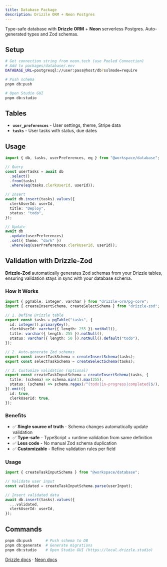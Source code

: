 ```yaml
---
title: Database Package
description: Drizzle ORM + Neon Postgres
---
```


Type-safe database with **Drizzle ORM** + **Neon** serverless Postgres. Auto-generated types and Zod schemas.

## Setup

```bash
# Get connection string from neon.tech (use Pooled Connection)
# Add to packages/database/.env
DATABASE_URL=postgresql://user:pass@host/db?sslmode=require

# Push schema
pnpm db:push

# Open Studio GUI
pnpm db:studio
```

## Tables

- **`user_preferences`** - User settings, theme, Stripe data
- **`tasks`** - User tasks with status, due dates

## Usage

```typescript
import { db, tasks, userPreferences, eq } from "@workspace/database";

// Query
const userTasks = await db
  .select()
  .from(tasks)
  .where(eq(tasks.clerkUserId, userId));

// Insert
await db.insert(tasks).values({
  clerkUserId: userId,
  title: "Deploy",
  status: "todo",
});

// Update
await db
  .update(userPreferences)
  .set({ theme: "dark" })
  .where(eq(userPreferences.clerkUserId, userId));
```

## Validation with Drizzle-Zod

**Drizzle-Zod** automatically generates Zod schemas from your Drizzle tables, ensuring validation stays in sync with your database schema.

### How It Works

```typescript
import { pgTable, integer, varchar } from "drizzle-orm/pg-core";
import { createInsertSchema, createSelectSchema } from "drizzle-zod";

// 1. Define Drizzle table
export const tasks = pgTable("tasks", {
  id: integer().primaryKey(),
  clerkUserId: varchar({ length: 255 }).notNull(),
  title: varchar({ length: 255 }).notNull(),
  status: varchar({ length: 50 }).notNull().default("todo"),
});

// 2. Auto-generate Zod schemas
export const insertTaskSchema = createInsertSchema(tasks);
export const selectTaskSchema = createSelectSchema(tasks);

// 3. Customize validation (optional)
export const createTaskInputSchema = createInsertSchema(tasks, {
  title: (schema) => schema.min(1).max(255),
  status: (schema) => schema.regex(/^(todo|in-progress|completed)$/),
}).omit({
  id: true,
  clerkUserId: true,
});
```

### Benefits

- ✅ **Single source of truth** - Schema changes automatically update validation
- ✅ **Type-safe** - TypeScript + runtime validation from same definition
- ✅ **Less code** - No manual Zod schema duplication
- ✅ **Customizable** - Refine validation rules per field

### Usage

```typescript
import { createTaskInputSchema } from "@workspace/database";

// Validate user input
const validated = createTaskInputSchema.parse(userInput);

// Insert validated data
await db.insert(tasks).values({
  ...validated,
  clerkUserId: userId,
});
```

## Commands

```bash
pnpm db:push      # Push schema to DB
pnpm db:generate  # Generate migrations
pnpm db:studio    # Open Studio GUI (https://local.drizzle.studio)
```

[Drizzle docs](https://orm.drizzle.team) · [Neon docs](https://neon.tech/docs)
